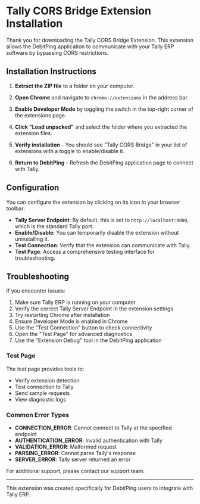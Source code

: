 # Tally CORS Bridge Extension Installation

Thank you for downloading the Tally CORS Bridge Extension. This extension allows the DebitPing application to communicate with your Tally ERP software by bypassing CORS restrictions.

## Installation Instructions

1. **Extract the ZIP file** to a folder on your computer.

2. **Open Chrome** and navigate to `chrome://extensions` in the address bar.

3. **Enable Developer Mode** by toggling the switch in the top-right corner of the extensions page.

4. **Click "Load unpacked"** and select the folder where you extracted the extension files.

5. **Verify installation** - You should see "Tally CORS Bridge" in your list of extensions with a toggle to enable/disable it.

6. **Return to DebitPing** - Refresh the DebitPing application page to connect with Tally.

## Configuration

You can configure the extension by clicking on its icon in your browser toolbar:

- **Tally Server Endpoint**: By default, this is set to `http://localhost:9000`, which is the standard Tally port.
- **Enable/Disable**: You can temporarily disable the extension without uninstalling it.
- **Test Connection**: Verify that the extension can communicate with Tally.
- **Test Page**: Access a comprehensive testing interface for troubleshooting.

## Troubleshooting

If you encounter issues:

1. Make sure Tally ERP is running on your computer
2. Verify the correct Tally Server Endpoint in the extension settings
3. Try restarting Chrome after installation
4. Ensure Developer Mode is enabled in Chrome
5. Use the "Test Connection" button to check connectivity
6. Open the "Test Page" for advanced diagnostics
7. Use the "Extension Debug" tool in the DebitPing application

### Test Page

The test page provides tools to:
- Verify extension detection
- Test connection to Tally
- Send sample requests
- View diagnostic logs

### Common Error Types

- **CONNECTION_ERROR**: Cannot connect to Tally at the specified endpoint
- **AUTHENTICATION_ERROR**: Invalid authentication with Tally
- **VALIDATION_ERROR**: Malformed request
- **PARSING_ERROR**: Cannot parse Tally's response
- **SERVER_ERROR**: Tally server returned an error

For additional support, please contact our support team.

---

This extension was created specifically for DebitPing users to integrate with Tally ERP.
